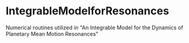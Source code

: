 # IntegrableModelforResonances
Numerical routines utilized in "An Integrable Model for the Dynamics of Planetary Mean Motion Resonances"
